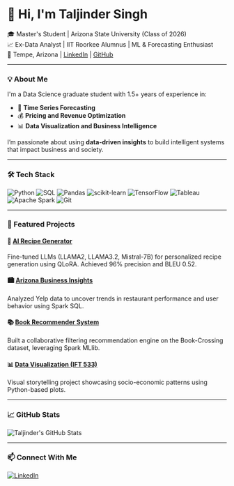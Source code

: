 # 👋 Hi, I'm Taljinder Singh

🎓 Master's Student | Arizona State University (Class of 2026)  
📈 Ex-Data Analyst | IIT Roorkee Alumnus | ML & Forecasting Enthusiast  
📍 Tempe, Arizona | [LinkedIn](https://www.linkedin.com/in/taljinder-singh78/) | [GitHub](https://github.com/taljindergill78)

---

### 💡 About Me
I'm a Data Science graduate student with 1.5+ years of experience in:
- 🔮 **Time Series Forecasting**
- 💰 **Pricing and Revenue Optimization**
- 📊 **Data Visualization and Business Intelligence**

I’m passionate about using **data-driven insights** to build intelligent systems that impact business and society.

---

### 🛠 Tech Stack

![Python](https://img.shields.io/badge/-Python-3776AB?style=flat&logo=python&logoColor=white)
![SQL](https://img.shields.io/badge/-SQL-4479A1?style=flat&logo=postgresql&logoColor=white)
![Pandas](https://img.shields.io/badge/-Pandas-150458?style=flat&logo=pandas)
![scikit-learn](https://img.shields.io/badge/-Scikit--learn-F7931E?style=flat&logo=scikit-learn)
![TensorFlow](https://img.shields.io/badge/-TensorFlow-FF6F00?style=flat&logo=tensorflow&logoColor=white)
![Tableau](https://img.shields.io/badge/-Tableau-E97627?style=flat&logo=tableau)
![Apache Spark](https://img.shields.io/badge/-Apache%20Spark-E25A1C?style=flat&logo=apachespark&logoColor=white)
![Git](https://img.shields.io/badge/-Git-F05032?style=flat&logo=git&logoColor=white)

---

### 🚀 Featured Projects

#### 🔬 [AI Recipe Generator](https://github.com/taljindergill78/AI-Indian-Recipe-Generator)
Fine-tuned LLMs (LLAMA2, LLAMA3.2, Mistral-7B) for personalized recipe generation using QLoRA. Achieved 96% precision and BLEU 0.52.

#### 🏙 [Arizona Business Insights](https://github.com/taljindergill78/Arizona-Business-Insights)
Analyzed Yelp data to uncover trends in restaurant performance and user behavior using Spark SQL.

#### 📚 [Book Recommender System](https://github.com/taljindergill78/Book-Recommender-System)
Built a collaborative filtering recommendation engine on the Book-Crossing dataset, leveraging Spark MLlib.

#### 📊 [Data Visualization (IFT 533)](https://github.com/taljindergill78/Data-Visualisation)
Visual storytelling project showcasing socio-economic patterns using Python-based plots.

---

### 📈 GitHub Stats

![Taljinder's GitHub Stats](https://github-readme-stats.vercel.app/api?username=taljindergill78&show_icons=true&theme=default)

---

### 📫 Connect With Me

[![LinkedIn](https://img.shields.io/badge/-LinkedIn-0A66C2?style=flat&logo=linkedin&logoColor=white)](https://www.linkedin.com/in/taljinder-singh78/)
